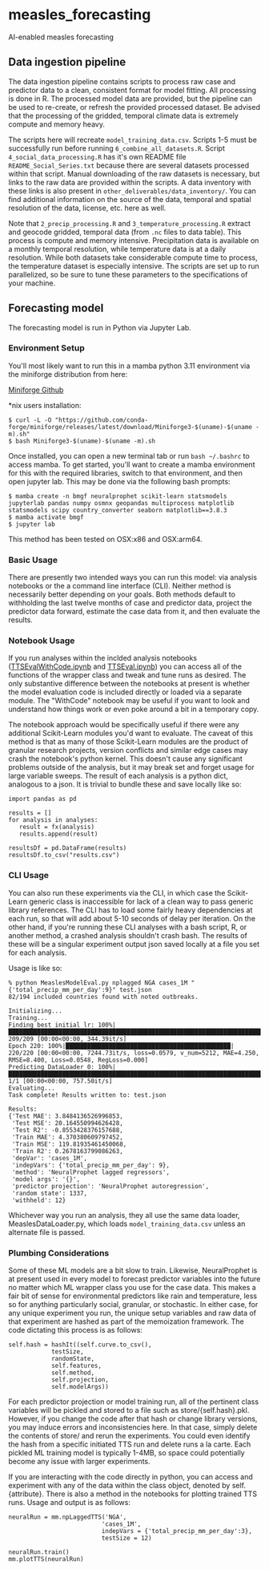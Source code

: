 # measles_forecasting
AI-enabled measles forecasting

## Data ingestion pipeline
The data ingestion pipeline contains scripts to process raw case and predictor data to a clean, consistent format for model fitting. All processing is done in R. The processed model data are provided, but the pipeline can be used to re-create, or refresh the provided processed dataset. Be advised that the processing of the gridded, temporal climate data is extremely compute and memory heavy. 

The scripts here will recreate `model_training_data.csv`. Scripts 1-5 must be successfully run before running `6_combine_all_datasets.R`. Script `4_social_data_processing.R` has it's own README file `README_Social_Series.txt` because there are several datasets processed within that script. Manual downloading of the raw datasets is necessary, but links to the raw data are provided within the scripts. A data inventory with these links is also present in `other_deliverables/data_inventory/`. You can find additional information on the source of the data, temporal and spatial resolution of the data, license, etc. here as well.

Note that `2_precip_processing.R` and `3_temperature_processing.R` extract and geocode gridded, temporal data (from `.nc` files to data table). This process is compute and memory intensive. Precipitation data is available on a monthly temporal resolution, while temperature data is at a daily resolution. While both datasets take considerable compute time to process, the temperature dataset is especially intensive. The scripts are set up to run parallelized, so be sure to tune these parameters to the specifications of your machine.

## Forecasting model

The forecasting model is run in Python via Jupyter Lab.

### Environment Setup
You'll most likely want to run this in a mamba python 3.11 environment via the miniforge distribution from here: 

[Miniforge Github](https://github.com/conda-forge/miniforge)

*nix users installation:
```
$ curl -L -O "https://github.com/conda-forge/miniforge/releases/latest/download/Miniforge3-$(uname)-$(uname -m).sh"
$ bash Miniforge3-$(uname)-$(uname -m).sh
```

Once installed, you can open a new terminal tab or run `bash ~/.bashrc` to access mamba. To get started, you'll want to create a mamba environment for this with the required libraries, switch to that environment, and then open jupyter lab. This may be done via the following bash prompts:

```
$ mamba create -n bmgf neuralprophet scikit-learn statsmodels jupyterlab pandas numpy osmnx geopandas multiprocess matplotlib statsmodels scipy country_converter seaborn matplotlib==3.8.3
$ mamba activate bmgf
$ jupyter lab
```

This method has been tested on OSX:x86 and OSX:arm64.

### Basic Usage
There are presently two intended ways you can run this model: via analysis notebooks or the a command line interface (CLI). Neither method is necessarily better depending on your goals. Both methods default to withholding the last twelve months of case and predictor data, project the predictor data forward, estimate the case data from it, and then evaluate the results.

### Notebook Usage
If you run analyses within the inclded analysis notebooks ([TTSEvalWithCode.ipynb](forecast_model/TTSEvalWithCode.ipynb) and [TTSEval.ipynb](forecast_model/TTSEval.ipynb)) you can access all of the functions of the wrapper class and tweak and tune runs as desired. The only substantive difference between the notebooks at present is whether the model evaluation code is included directly or loaded via a separate module. The "WithCode" notebook may be useful if you want to look and understand how things work or even poke around a bit in a temporary copy.

The notebook approach would be specifically useful if there were any additional Scikit-Learn modules you'd want to evaluate. The caveat of this method is that as many of those Scikit-Learn modules are the product of granular research projects, version conflicts and similar edge cases may crash the notebook's python kernel. This doesn't cause any significant problems outside of the analysis, but it may break set and forget usage for large variable sweeps. The result of each analysis is a python dict, analogous to a json. It is trivial to bundle these and save locally like so:

```
import pandas as pd

results = []
for analysis in analyses:
   result = fx(analysis)
   results.append(result)

resultsDf = pd.DataFrame(results)
resultsDf.to_csv("results.csv")
```

### CLI Usage
You can also run these experiments via the CLI, in which case the Scikit-Learn generic class is inaccessible for lack of a clean way to pass generic library references. The CLI has to load some fairly heavy dependencies at each run, so that will add about 5-10 seconds of delay per iteration. On the other hand, if you're running these CLI analyses with a bash script, R, or another method, a crashed analysis shouldn't crash bash. The results of these will be a singular experiment output json saved locally at a file you set for each analysis.

Usage is like so:

```
% python MeaslesModelEval.py nplagged NGA cases_1M "{'total_precip_mm_per_day':9}" test.json
82/194 included countries found with noted outbreaks.

Initializing...
Training...
Finding best initial lr: 100%|█████████████████████████████████████████████████████████████████████████████████████████████████████████████| 209/209 [00:00<00:00, 344.39it/s]
Epoch 220: 100%|██████████████████████████████████████████████| 220/220 [00:00<00:00, 7244.73it/s, loss=0.0579, v_num=5212, MAE=4.250, RMSE=8.400, Loss=0.0548, RegLoss=0.000]
Predicting DataLoader 0: 100%|█████████████████████████████████████████████████████████████████████████████████████████████████████████████████| 1/1 [00:00<00:00, 757.50it/s]
Evaluating...
Task complete! Results written to: test.json

Results:
{'Test MAE': 3.8484136526996853,
 'Test MSE': 20.164550994626428,
 'Test R2': -0.8553428376157688,
 'Train MAE': 4.370380609797452,
 'Train MSE': 119.81935461450068,
 'Train R2': 0.2678163799086263,
 'depVar': 'cases_1M',
 'indepVars': {'total_precip_mm_per_day': 9},
 'method': 'NeuralProphet lagged regressors',
 'model args': '{}',
 'predictor projection': 'NeuralProphet autoregression',
 'random state': 1337,
 'withheld': 12}
```

Whichever way you run an analysis, they all use the same data loader, MeaslesDataLoader.py, which loads `model_training_data.csv` unless an alternate file is passed.

### Plumbing Considerations
Some of these ML models are a bit slow to train. Likewise, NeuralProphet is at present used in every model to forecast predictor variables into the future no matter which ML wrapper class you use for the case data. This makes a fair bit of sense for environmental predictors like rain and temperature, less so for anything particularly social, granular, or stochastic. In either case, for any unique experiment you run, the unique setup variables and raw data of that experiment are hashed as part of the memoization framework. The code dictating this process is as follows:


```
self.hash = hashIt((self.curve.to_csv(),
		    testSize,
		    randomState,
		    self.features,
		    self.method,
		    self.projection,
		    self.modelArgs))

```
For each predictor projection or model training run, all of the pertinent class variables will be pickled and stored to a file such as store/{self.hash}.pkl. However, if you change the code after that hash or change library versions, you may induce errors and inconsistencies here. In that case, simply delete the contents of store/ and rerun the experiments. You could even identify the hash from a specific initiated TTS run and delete runs a la carte. Each pickled ML training model is typically 1-4MB, so space could potentially become any issue with larger experiments.

If you are interacting with the code directly in python, you can access and experiment with any of the data within the class object, denoted by self.{attribute}. There is also a method in the notebooks for plotting trained TTS runs. Usage and output is as follows:

```
neuralRun = mm.npLaggedTTS('NGA',
                          'cases_1M',
                          indepVars = {'total_precip_mm_per_day':3},
                          testSize = 12)

neuralRun.train()
mm.plotTTS(neuralRun)

```

